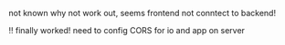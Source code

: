 not known why not work out, seems frontend not conntect to backend!

:bangbang: finally worked! need to config CORS for io and app on server